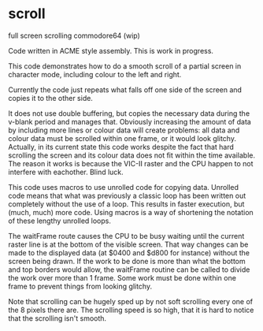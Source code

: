 # scroll
full screen scrolling commodore64 (wip)

Code written in ACME style assembly. 
This is work in progress.

This code demonstrates how to do a smooth scroll of a partial screen in character mode, including colour to the left and right.

Currently the code just repeats what falls off one side of the screen and copies it to the other side. 

It does not use double buffering, but copies the necessary data during the v-blank period and manages that. Obviously increasing the amount of data by including more lines or colour data will create problems: all data and colour data must be scrolled within one frame, or it would look glitchy. Actually, in its current state this code works despite the fact that hard scrolling the screen and its colour data does not fit within the time available. The reason it works is because the VIC-II raster and the CPU happen to not interfere with eachother. Blind luck. 

This code uses macros to use unrolled code for copying data. Unrolled code means that what was previously a classic loop has been written out completely without the use of a loop. This results in faster execution, but (much, much) more code. Using macros is a way of shortening the notation of these lengthy unrolled loops.

The waitFrame route causes the CPU to be busy waiting until the current raster line is at the bottom of the visible screen. That way changes can be made to the displayed data (at $0400 and $d800 for instance) without the screen being drawn. If the work to be done is more than what the bottom and top borders would allow, the waitFrame routine can be called to divide the work over more than 1 frame. Some work must be done within one frame to prevent things from looking glitchy.

Note that scrolling can be hugely sped up by not soft scrolling every one of the 8 pixels there are. The scrolling speed is so high, that it is hard to notice that the scrolling isn't smooth.


